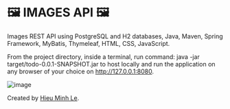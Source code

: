 # 🖼 IMAGES API 🖼
Images REST API using PostgreSQL and H2 databases, Java, Maven, Spring Framework, MyBatis, Thymeleaf, HTML, CSS, JavaScript.

From the project directory, inside a terminal, run command: java -jar target/todo-0.0.1-SNAPSHOT.jar to host locally and run the application on any browser of your choice on http://127.0.0.1:8080.

![image](https://user-images.githubusercontent.com/45391649/110782607-f3fd4100-8299-11eb-84d1-bd4fc8e64c29.png)

Created by [Hieu Minh Le](mailto:MinhHieu.Le@aia.com).
